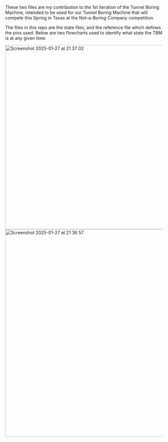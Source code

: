 These two files are my contribution to the 1st iteration of the Tunnel Boring Machine, 
intended to be used for our Tunnel Boring Machine that will compete this Spring in Texas at the Not-a-Boring Company competition. 

The files in this repo are the state files, and the reference file which defines the pins used. 
Below are two flowcharts used to identify what state the TBM is at any given time:


<img width="590" alt="Screenshot 2025-01-27 at 21 37 02" src="https://github.com/user-attachments/assets/907e14df-c208-4155-b616-c775e95bf2e4" />
<img width="665" alt="Screenshot 2025-01-27 at 21 36 57" src="https://github.com/user-attachments/assets/5d5194e6-c1b9-4be6-8787-bcfb243abd4d" />

